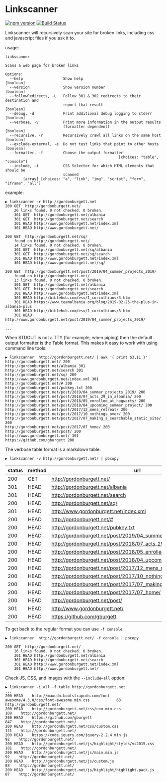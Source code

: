 # Linkscanner

[![npm version](https://badge.fury.io/js/linkscanner.svg)](https://badge.fury.io/js/linkscanner) [![Build Status](https://travis-ci.org/gburgett/linkscanner.svg?branch=master)](https://travis-ci.org/gburgett/linkscanner)

Linkscanner will recursively scan your site for broken links, including css and
javascript files if you ask it to.

usage:
```
linkscanner

Scans a web page for broken links

Options:
  --help                  Show help                                    [boolean]
  --version               Show version number                          [boolean]
  --followRedirects, -L   Follow 301 & 302 redirects to their destination and
                          report that result                           [boolean]
  --debug, -d             Print additional debug logging to stderr     [boolean]
  --verbose, -v           Print more information in the output results
                          (formatter dependent)                        [boolean]
  --recursive, -r         Recursively crawl all links on the same host [boolean]
  --exclude-external, -e  Do not test links that point to other hosts  [boolean]
  --formatter, -f         Choose the output formatter
                                                   [choices: "table", "console"]
  --include, -i           CSS Selector for which HTML elements that should be
                          scanned
        [array] [choices: "a", "link", "img", "script", "form", "iframe", "all"]
```

example:

```
▶ linkscanner -r http://gordonburgett.net
200 GET  http://gordonburgett.net/
	26 links found. 0 not checked. 0 broken.
	301 GET  http://gordonburgett.net/albania
	301 GET  http://gordonburgett.net/search
	301 HEAD http://www.gordonburgett.net/index.xml
	301 HEAD http://www.gordonburgett.net/

200 GET  http://gordonburgett.net/sq/
	found on http://gordonburgett.net/
	14 links found. 0 not checked. 0 broken.
	301 GET  http://gordonburgett.net/sq/albania
	301 GET  http://gordonburgett.net/sq/search
	301 HEAD http://www.gordonburgett.net/index.xml
	301 HEAD http://www.gordonburgett.net/sq/

200 GET  http://gordonburgett.net/post/2019/04_summer_projects_2019/
	found on http://gordonburgett.net/
	13 links found. 0 not checked. 0 broken.
	301 GET  http://gordonburgett.net/albania
	301 GET  http://gordonburgett.net/search
	301 HEAD http://www.gordonburgett.net/index.xml
	301 HEAD http://biblehub.com/esv/1_corinthians/3.htm
	301 HEAD https://www.teamalbania.org/blog/2019-02-25-the-plus-in-albania-plus
	301 HEAD http://biblehub.com/esv/1_corinthians/3.htm
	301 HEAD http://www.gordonburgett.net/post/2019/04_summer_projects_2019/

...
```

When STDOUT is not a TTY (for example, when piping) then the default output formatter
is the Table format.  This makes it easy to work with using command line tools:

```
▶ linkscanner  http://gordonburgett.net/ | awk '{ print $3,$1 }'
http://gordonburgett.net/ 200
http://gordonburgett.net/albania 301
http://gordonburgett.net/search 301
http://gordonburgett.net/sq/ 200
http://www.gordonburgett.net/index.xml 301
http://gordonburgett.net/# 200
http://gordonburgett.net/pubkey.txt 200
http://gordonburgett.net/post/2019/04_summer_projects_2019/ 200
http://gordonburgett.net/post/2018/07_acts_29_in_albania/ 200
http://gordonburgett.net/post/2018/05_enrolled_at_hogwarts/ 200
http://gordonburgett.net/post/2018/04_upcoming_summer_project/ 200
http://gordonburgett.net/post/2017/12_mens_retreat/ 200
http://gordonburgett.net/post/2017/10_nothings_over/ 200
http://gordonburgett.net/post/2017/07_making_a_searchable_static_site/ 200
http://gordonburgett.net/post/2017/07_home/ 200
http://gordonburgett.net/post/ 200
http://www.gordonburgett.net/ 301
https://github.com/gburgett 200
```

The verbose table format is a markdown table:

```
▶ linkscanner -v http://gordonburgett.net/ | pbcopy
```

| status | method | url                                                                              |   ms | parent                                                                           |
| ------ | ------ | -------------------------------------------------------------------------------- | ---- | -------------------------------------------------------------------------------- |
| 200    | GET    | http://gordonburgett.net/                                                        |   86 |                                                                                  |
| 301    | HEAD   | http://gordonburgett.net/albania                                                 |   67 | http://gordonburgett.net/                                                        |
| 301    | HEAD   | http://gordonburgett.net/search                                                  |   52 | http://gordonburgett.net/                                                        |
| 200    | HEAD   | http://gordonburgett.net/sq/                                                     |   55 | http://gordonburgett.net/                                                        |
| 301    | HEAD   | http://www.gordonburgett.net/index.xml                                           |   55 | http://gordonburgett.net/                                                        |
| 200    | HEAD   | http://gordonburgett.net/#                                                       |   51 | http://gordonburgett.net/                                                        |
| 200    | HEAD   | http://gordonburgett.net/pubkey.txt                                              |   50 | http://gordonburgett.net/                                                        |
| 200    | HEAD   | http://gordonburgett.net/post/2019/04_summer_projects_2019/                      |   77 | http://gordonburgett.net/                                                        |
| 200    | HEAD   | http://gordonburgett.net/post/2018/07_acts_29_in_albania/                        |   49 | http://gordonburgett.net/                                                        |
| 200    | HEAD   | http://gordonburgett.net/post/2018/05_enrolled_at_hogwarts/                      |   40 | http://gordonburgett.net/                                                        |
| 200    | HEAD   | http://gordonburgett.net/post/2018/04_upcoming_summer_project/                   |   45 | http://gordonburgett.net/                                                        |
| 200    | HEAD   | http://gordonburgett.net/post/2017/12_mens_retreat/                              |   67 | http://gordonburgett.net/                                                        |
| 200    | HEAD   | http://gordonburgett.net/post/2017/10_nothings_over/                             |   59 | http://gordonburgett.net/                                                        |
| 200    | HEAD   | http://gordonburgett.net/post/2017/07_making_a_searchable_static_site/           |   51 | http://gordonburgett.net/                                                        |
| 200    | HEAD   | http://gordonburgett.net/post/2017/07_home/                                      |   47 | http://gordonburgett.net/                                                        |
| 200    | HEAD   | http://gordonburgett.net/post/                                                   |   44 | http://gordonburgett.net/                                                        |
| 301    | HEAD   | http://www.gordonburgett.net/                                                    |   54 | http://gordonburgett.net/                                                        |
| 200    | HEAD   | https://github.com/gburgett                                                      | 1375 | http://gordonburgett.net/                                                        |



To get back to the regular format you can use `-f console`:

```
▶ linkscanner  http://gordonburgett.net/ -f console | pbcopy
```
```
200 GET  http://gordonburgett.net/
	26 links found. 0 not checked. 0 broken.
	301 HEAD http://gordonburgett.net/albania
	301 HEAD http://gordonburgett.net/search
	301 HEAD http://www.gordonburgett.net/index.xml
	301 HEAD http://www.gordonburgett.net/
```

Check JS, CSS, and Images with the `--include=all` option:

```
▶ linkscanner -i all -f table http://gordonburgett.net
...
200	HEAD	http://maxcdn.bootstrapcdn.com/font-awesome/4.3.0/css/font-awesome.min.css      	  63	http://gordonburgett.net/
200	HEAD	http://gordonburgett.net/css/uno.min.css                                        	 108	http://gordonburgett.net/
200	HEAD	https://github.com/gburgett                                                     	 847	http://gordonburgett.net/
200	HEAD	http://gordonburgett.net/css/custom.css                                         	 121	http://gordonburgett.net/
200	HEAD	https://code.jquery.com/jquery-2.2.4.min.js                                     	  92	http://gordonburgett.net/
200	HEAD	http://gordonburgett.net/js/highlight/styles/vs2015.css                         	 181	http://gordonburgett.net/
200	HEAD	http://gordonburgett.net/js/main.min.js                                         	  92	http://gordonburgett.net/
200	HEAD	http://gordonburgett.net/js/custom.js                                           	  88	http://gordonburgett.net/
200	HEAD	http://gordonburgett.net/js/highlight/highlight.pack.js                         	  87	http://gordonburgett.net/
```
